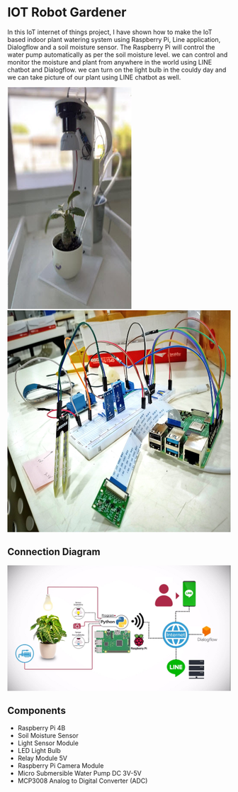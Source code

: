 # IOT Robot Gardener
In this IoT internet of things project, I have shown how to make the IoT based indoor plant watering system using Raspberry Pi, 
Line application, Dialogflow and a soil moisture sensor. The Raspberry Pi will control the water pump automatically as per the soil moisture level. 
we can control and monitor the moisture and plant from anywhere in the world using LINE chatbot and Dialogflow.
we can turn on the light bulb in the couldy day and we can take picture of our plant using LINE chatbot as well. 
<p></p>
<p>
<img src="images/3.jpg" style="width:280px;height:500px;">
<img src="images/2.jpg" style="width:540px;height:500px;">
</p>


## Connection Diagram
<img src="images/1.jpg">

## Components
<ul>
  <li>Raspberry Pi 4B</li>
  <li>Soil Moisture Sensor</li>
  <li>Light Sensor Module</li>
  <li>LED Light Bulb</li>
  <li>Relay Module 5V</li>
  <li>Raspberry Pi Camera Module</li>
  <li>Micro Submersible Water Pump DC 3V-5V</li>
  <li>MCP3008 Analog to Digital Converter (ADC)</li>
</ul>  
